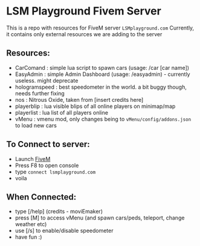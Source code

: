 # LSM Playground Fivem Server

This is a repo with resources for FiveM server `LSMplayground.com`
Currently, it contains only external resources we are adding to the server

## Resources:
- CarComand : simple lua script to spawn cars (usage: /car [car name])
- EasyAdmin : simple Admin Dashboard (usage: /easyadmin) - currently useless. might deprecate
- hologramspeed : best speedometer in the world. a bit buggy though, needs further fixing
- nos : Nitrous Oxide, taken from [insert credits here]
- playerblip : lua visible blips of all online players on minimap/map
- playerlist : lua list of all players online
- vMenu : vmenu mod, only changes being to `vMenu/config/addons.json` to load new cars

## To Connect to server:
 - Launch [FiveM](https://fivem.net/)
 - Press F8 to open console
 - type `connect lsmplayground.com`
 - voila

## When Connected:
 - type [/help] (credits - moviEmaker)
 - press [M] to access vMenu (and spawn cars/peds, teleport, change weather etc)
 - use [/s] to enable/disable speedometer
 - have fun :)